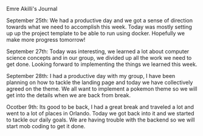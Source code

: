 Emre Akilli's Journal

September 25th:
We had a productive day and we got a sense of direction towards what we need to accomplish this week. Today was mostly setting up up the project template to be able to run using docker. Hopefully we make more progress tomorrow!

September 27th:
Today was interesting, we learned a lot about computer science concepts and in our group, we divided up all the work we need to get done. Looking forward to implementing the things we learned this week.

September 28th:
I had a productive day with my group, I have been planning on how to tackle the landing page and today we have collectively agreed on the theme. We all want to implement a pokemon theme so we will get into the details when we are back from break.

Ocotber 9th:
Its good to be back, I had a great break and traveled a lot and went to a lot of places in Orlando. Today we got back into it and we started to tackle our daily goals. We are having trouble with the backend so we will start mob coding to get it done.